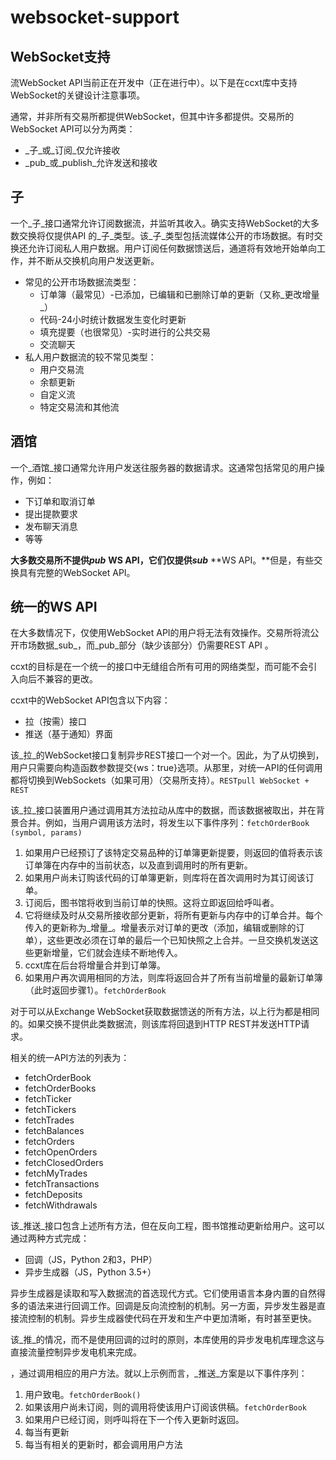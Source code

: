 # websocket-support



## WebSocket支持

流WebSocket API当前正在开发中（正在进行中）。以下是在ccxt库中支持WebSocket的关键设计注意事项。

通常，并非所有交易所都提供WebSocket，但其中许多都提供。交易所的WebSocket API可以分为两类：

* _子_或_订阅_仅允许接收
* _pub_或_publish_允许发送和接收

## 子 <a id="sub"></a>

一个_子_接口通常允许订阅数据流，并监听其收入。确实支持WebSocket的大多数交换将仅提供API 的_子_类型。该_子_类型包括流媒体公开的市场数据。有时交换还允许订阅私人用户数据。用户订阅任何数据馈送后，通道将有效地开始单向工作，并不断从交换机向用户发送更新。

* 常见的公开市场数据流类型：
  * 订单簿（最常见）-已添加，已编辑和已删除订单的更新（又称_更改增量_）
  * 代码-24小时统计数据发生变化时更新
  * 填充提要（也很常见）-实时进行的公共交易
  * 交流聊天
* 私人用户数据流的较不常见类型：
  * 用户交易流
  * 余额更新
  * 自定义流
  * 特定交易流和其他流

## 酒馆 <a id="pub"></a>

一个_酒馆_接口通常允许用户发送往服务器的数据请求。这通常包括常见的用户操作，例如：

* 下订单和取消订单
* 提出提款要求
* 发布聊天消息
* 等等

**大多数交易所不提供**_**pub**_ **WS API，它们仅提供**_**sub**_ **WS API。**但是，有些交换具有完整的WebSocket API。

## 统一的WS API <a id="unified-ws-api"></a>

在大多数情况下，仅使用WebSocket API的用户将无法有效操作。交易所将流公开市场数据_sub_，而_pub_部分（缺少该部分）仍需要REST API 。

ccxt的目标是在一个统一的接口中无缝组合所有可用的网络类型，而可能不会引入向后不兼容的更改。

ccxt中的WebSocket API包含以下内容：

* 拉（按需）接口
* 推送（基于通知）界面

该_拉_的WebSocket接口复制异步REST接口一个对一个。因此，为了从切换到，用户只需要向构造函数参数提交{ws：true}选项。从那里，对统一API的任何调用都将切换到WebSockets（如果可用）（交易所支持）。`RESTpull WebSocket + REST`

该_拉_接口装置用户通过调用其方法拉动从库中的数据，而该数据被取出，并在背景合并。例如，当用户调用该方法时，将发生以下事件序列：`fetchOrderBook (symbol, params)`

1. 如果用户已经预订了该特定交易品种的订单簿更新提要，则返回的值将表示该订单簿在内存中的当前状态，以及直到调用时的所有更新。
2. 如果用户尚未订购该代码的订单簿更新，则库将在首次调用时为其订阅该订单。
3. 订阅后，图书馆将收到当前订单的快照。这将立即返回给呼叫者。
4. 它将继续及时从交易所接收部分更新，将所有更新与内存中的订单合并。每个传入的更新称为_增量_。增量表示对订单的更改（添加，编辑或删除的订单），这些更改必须在订单的最后一个已知快照之上合并。一旦交换机发送这些更新增量，它们就会连续不断地传入。
5. ccxt库在后台将增量合并到订单簿。
6. 如果用户再次调用相同的方法，则库将返回合并了所有当前增量的最新订单簿（此时返回步骤1）。`fetchOrderBook`

对于可以从Exchange WebSocket获取数据馈送的所有方法，以上行为都是相同的。如果交换不提供此类数据流，则该库将回退到HTTP REST并发送HTTP请求。

相关的统一API方法的列表为：

* fetchOrderBook
* fetchOrderBooks
* fetchTicker
* fetchTickers
* fetchTrades
* fetchBalances
* fetchOrders
* fetchOpenOrders
* fetchClosedOrders
* fetchMyTrades
* fetchTransactions
* fetchDeposits
* fetchWithdrawals

该_推送_接口包含上述所有方法，但在反向工程，图书馆推动更新给用户。这可以通过两种方式完成：

* 回调（JS，Python 2和3，PHP）
* 异步生成器（JS，Python 3.5+）

异步生成器是读取和写入数据流的首选现代方式。它们使用语言本身内置的自然得多的语法来进行回调工作。回调是反向流控制的机制。另一方面，异步发生器是直接流控制的机制。异步生成器使代码在开发和生产中更加清晰，有时甚至更快。

该_推_的情况，而不是使用回调的过时的原则，本库使用的异步发电机库理念这与直接流量控制异步发电机来完成。

，通过调用相应的用户方法。就以上示例而言，_推送_方案是以下事件序列：

1. 用户致电。`fetchOrderBook()`
2. 如果该用户尚未订阅，则的调用将使该用户订阅该供稿。`fetchOrderBook`
3. 如果用户已经订阅，则呼叫将在下一个传入更新时返回。
4. 每当有更新
5. 每当有相关的更新时，都会调用用户方法

